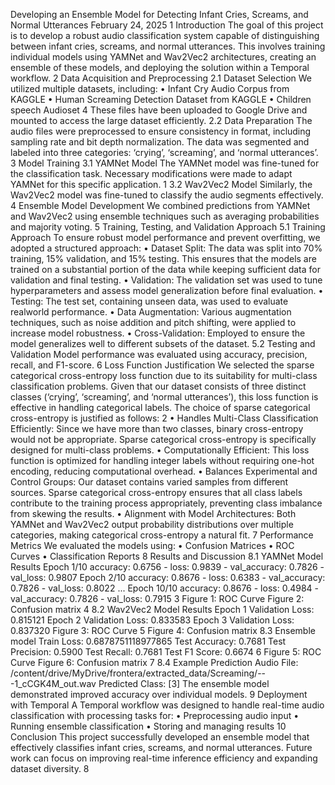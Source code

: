Developing an Ensemble Model for Detecting
Infant Cries, Screams, and Normal Utterances
February 24, 2025
1 Introduction
The goal of this project is to develop a robust audio classification system capable of distinguishing between infant cries, screams, and normal utterances. This
involves training individual models using YAMNet and Wav2Vec2 architectures,
creating an ensemble of these models, and deploying the solution within a Temporal workflow.
2 Data Acquisition and Preprocessing
2.1 Dataset Selection
We utilized multiple datasets, including:
• Infant Cry Audio Corpus from KAGGLE
• Human Screaming Detection Dataset from KAGGLE
• Children speech Audioset 4
These files have been uploaded to Google Drive and mounted to access
the large dataset efficiently.
2.2 Data Preparation
The audio files were preprocessed to ensure consistency in format, including
sampling rate and bit depth normalization. The data was segmented and labeled
into three categories: ‘crying’, ‘screaming’, and ‘normal utterances’.
3 Model Training
3.1 YAMNet Model
The YAMNet model was fine-tuned for the classification task. Necessary modifications were made to adapt YAMNet for this specific application.
1
3.2 Wav2Vec2 Model
Similarly, the Wav2Vec2 model was fine-tuned to classify the audio segments
effectively.
4 Ensemble Model Development
We combined predictions from YAMNet and Wav2Vec2 using ensemble techniques such as averaging probabilities and majority voting.
5 Training, Testing, and Validation Approach
5.1 Training Approach
To ensure robust model performance and prevent overfitting, we adopted a
structured approach:
• Dataset Split: The data was split into 70% training, 15% validation, and
15% testing. This ensures that the models are trained on a substantial
portion of the data while keeping sufficient data for validation and final
testing.
• Validation: The validation set was used to tune hyperparameters and
assess model generalization before final evaluation.
• Testing: The test set, containing unseen data, was used to evaluate realworld performance.
• Data Augmentation: Various augmentation techniques, such as noise addition and pitch shifting, were applied to increase model robustness.
• Cross-Validation: Employed to ensure the model generalizes well to different subsets of the dataset.
5.2 Testing and Validation
Model performance was evaluated using accuracy, precision, recall, and F1-score.
6 Loss Function Justification
We selected the sparse categorical cross-entropy loss function due to its suitability for multi-class classification problems. Given that our dataset consists of
three distinct classes (‘crying’, ‘screaming’, and ‘normal utterances’), this loss
function is effective in handling categorical labels.
The choice of sparse categorical cross-entropy is justified as follows:
2
• Handles Multi-Class Classification Efficiently: Since we have more than
two classes, binary cross-entropy would not be appropriate. Sparse categorical cross-entropy is specifically designed for multi-class problems.
• Computationally Efficient: This loss function is optimized for handling
integer labels without requiring one-hot encoding, reducing computational
overhead.
• Balances Experimental and Control Groups: Our dataset contains varied
samples from different sources. Sparse categorical cross-entropy ensures
that all class labels contribute to the training process appropriately, preventing class imbalance from skewing the results.
• Alignment with Model Architectures: Both YAMNet and Wav2Vec2 output probability distributions over multiple categories, making categorical
cross-entropy a natural fit.
7 Performance Metrics
We evaluated the models using:
• Confusion Matrices
• ROC Curves
• Classification Reports
8 Results and Discussion
8.1 YAMNet Model Results
Epoch 1/10
accuracy: 0.6756 - loss: 0.9839 - val_accuracy: 0.7826 - val_loss: 0.9807
Epoch 2/10
accuracy: 0.8676 - loss: 0.6383 - val_accuracy: 0.7826 - val_loss: 0.8022
...
Epoch 10/10
accuracy: 0.8676 - loss: 0.4984 - val_accuracy: 0.7826 - val_loss: 0.7915
3
Figure 1: ROC Curve
Figure 2: Confusion matrix
4
8.2 Wav2Vec2 Model Results
Epoch 1 Validation Loss: 0.815121
Epoch 2 Validation Loss: 0.833583
Epoch 3 Validation Loss: 0.837320
Figure 3: ROC Curve
5
Figure 4: Confusion matrix
8.3 Ensemble model
Train Loss: 0.6878751118977865 Test Accuracy: 0.7681 Test Precision: 0.5900
Test Recall: 0.7681 Test F1 Score: 0.6674
6
Figure 5: ROC Curve
Figure 6: Confusion matrix
7
8.4 Example Prediction
Audio File: /content/drive/MyDrive/frontera/extracted_data/Screaming/---1_cCGK4M_out.wav
Predicted Class: [3]
The ensemble model demonstrated improved accuracy over individual models.
9 Deployment with Temporal
A Temporal workflow was designed to handle real-time audio classification with
processing tasks for:
• Preprocessing audio input
• Running ensemble classification
• Storing and managing results
10 Conclusion
This project successfully developed an ensemble model that effectively classifies infant cries, screams, and normal utterances. Future work can focus on
improving real-time inference efficiency and expanding dataset diversity.
8
